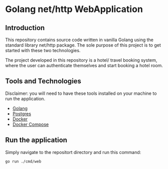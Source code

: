 # Golang net/http WebApplication

## Introduction

This repository contains source code written in vanilla Golang using the standard library net/http package. The sole purpose of this project is to get started with these two technologies.

The project developed in this repository is a hotel/ travel booking system, where the user can authenticate themselves and start booking a hotel room. 

## Tools and Technologies

Disclaimer: you will need to have these tools installed on your machine to run the application.

- [Golang](https://go.dev/)
- [Postgres](https://www.postgresql.org/)
- [Docker](https://www.docker.com/)
- [Docker Compose](https://docs.docker.com/compose/)

## Run the application

Simply navigate to the repositort directory and run this command:

```golang
go run ./cmd/web
```